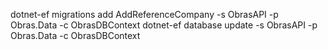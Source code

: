 dotnet-ef migrations add AddReferenceCompany -s ObrasAPI -p Obras.Data -c ObrasDBContext
dotnet-ef database update -s ObrasAPI -p Obras.Data -c ObrasDBContext